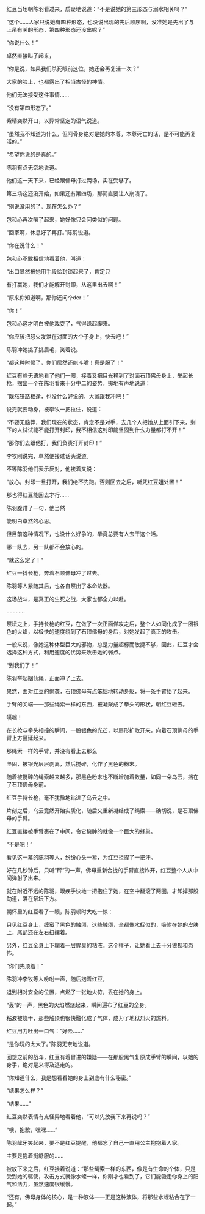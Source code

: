 红豆当场朝陈羽看过来，质疑地说道：“不是说她的第三形态与溺水相关吗？”

“这个……人家只说她有四种形态，也没说出现的先后顺序啊，没准她是先出了与上吊有关的形态，第四种形态还没出呢？”

“你说什么！”

卓然直接叫了起来，

“你是说，如果我们杀死眼前这位，她还会再复活一次？”

大家的脸上，也都露出了相当古怪的神情。

他们无法接受这件事情……

“没有第四形态了。”

紫晴突然开口，以异常坚定的语气说道。

“虽然我不知道为什么，但阿骨身绝对是她的本尊，本尊死亡的话，是不可能再复活的。”

“希望你说的是真的。”

陈羽有点无奈地说道。

他们这一天下来，已经跟佛母打过两场，实在受够了。

第三场这还没开始，如果还有第四场，那简直要让人崩溃了。

“别说没用的了，现在怎么办？”

包和心再次嚷了起来，她好像只会问类似的问题。

“回家啊，休息好了再打。”陈羽说道。

“你在说什么！”

包和心不敢相信地看着他，叫道：

“出口显然被她用手段给封锁起来了，肯定只

有打赢她，我们才能解开封印，从这里出去啊！”

“原来你知道啊，那你还问个der！”

“你！”

包和心这才明白被他戏耍了，气得跺起脚来。

“你应该把怒火发泄在对面的大个子身上，快去吧！”

陈羽冲她挑了挑眉毛，笑着说。

“都这种时候了，你们居然还能斗嘴！真是服了！”

红豆有些无语地看了他们一眼，接着又把目光移到了对面石顶佛母身上，举起长枪，摆出一个在陈羽看来十分中二的姿势，掷地有声地说道：

“既然狭路相逢，也没什么好说的，大家跟我冲吧！”

说完就要动身，被李牧一把拉住，说道：

“不要无脑莽，我们现在的状态，肯定不是对手，去几个人把她从上面引下来，剩下的人试试能不能打开封印，我不相信这封印能坚固到什么力量都打不开！”

“那你们去跟他打，我们负责打开封印！”

李牧刚说完，卓然便接过话头说道。

不等陈羽他们表示反对，他接着又说：

“放心，封印一旦打开，我们绝不先跑。否则回去之后，听凭红豆姐处置！”

那也得红豆能回去才行……

陈羽腹诽了一句，他当然

能明白卓然的心思。

但目前这种情况下，也没什么好争的，毕竟总要有人去干这个活。

哪一队去，另一队都不会放心的。

“就这么定了！”

红豆一抖长枪，奔着石顶佛母冲了过去。

陈羽等人紧随其后，也各自祭出了本命法器。

这场战斗，是真正的生死之战，大家也都全力以赴。

…………

祭坛之上，手持长枪的红豆，在做了一次正面佯攻之后，整个人如同化成了一团银色的火焰，以极快的速度绕到了石顶佛母的身后，对她发起了真正的攻击。

一般来说，像她这种体型巨大的邪物，总是力量超标而敏捷不够，因此，红豆才会选择这种方式，利用速度的优势来攻击她的弱点。

“到我们了！”

陈羽举起捆仙绳，正面冲了上去。

果然，面对红豆的偷袭，石顶佛母有点笨拙地转动身躯，将一条手臂抬了起来。

手臂的尖端——那些绳索一样的东西，被凝聚成了拳头的形状，朝红豆砸去。

噗嗤！

在长枪与拳头相撞的瞬间，一股银色的光芒，以扇形扩散开来，向着石顶佛母的手臂上方蔓延起来。

那绳索一样的手臂，并没有看上去那么

坚固，被银光层层剥离，然后搅碎，化作了黑色的粉末。

随着被搅碎的绳索越来越多，那黑色粉末也不断增加着数量，如同一朵乌云，挡在了石顶佛母身前。

红豆手持长枪，毫不犹豫地钻进了乌云之中。

片刻之后，乌云竟然开始实质化，随后又重新凝结成了绳索——确切说，是石顶佛母的手臂。

红豆直接被手臂裹在了中间，令它臃肿的就像一个巨大的蜂巢。

“不是吧！”

看见这一幕的陈羽等人，纷纷心头一紧，为红豆担捏了一把汗。

好在几秒钟后，只听“砰”的一声，佛母重新合拢的手臂直接炸开，红豆整个人从中间弹射了出来。

就在附近不远的陈羽，眼疾手快地一把抱住了她，在空中翻滚了两圈，才卸掉那股劲道，落在祭坛下方。

朝怀里的红豆看了一眼，陈羽顿时大吃一惊：

只见红豆身上，缠蛮了黑色的触须，这些触须，全都像水蛭似的，吸附在她的皮肤上，尾部还在左右扭摆着。

另外，红豆全身上下糊着一层腥臭的粘液。这个样子，让她看上去十分狼狈和恐怖。

“你们先顶着！”

陈羽冲李牧等人吩咐一声，随后抱着红豆，

退到相对安全的位置，点燃了一张地火符，丢在她的身上。

“轰”的一声，黑色的火焰燃烧起来，瞬间遍布了红豆的全身。

粘液被烧干，那些触须也很快融化成了气体，成为了地狱烈火的燃料。

红豆用力吐出一口气：“好险……”

“是你玩的太大了。”陈羽无奈地说道。

回想之前的战斗，红豆有着冒进的嫌疑——在那股黑气复原成手臂的瞬间，以她的身手，绝对是来得及逃走的。

“你知道什么，我是想看看她的身上到底有什么秘密。”

“结果怎么样？”

“结果……”

红豆突然表情有点怪异地看着他，“可以先放我下来再说吗？”

“噢，抱歉，嘿嘿……”

陈羽龇牙笑起来，要不是红豆提醒，他都忘了自己一直用公主抱抱着人家。

主要是抱着挺舒服的……

被放下来之后，红豆接着说道：“那些绳索一样的东西，像是有生命的个体，只是受到她的驱使，攻击方式就像水蛭一样，你刚才也看到了，它们能吸走你身上的阳气和法力，虽然速度很缓慢。

“还有，佛母身体的核心，是一种液体——正是这种液体，将那些水蛭粘合在了一起。”
